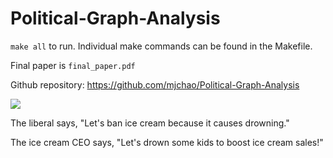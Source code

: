 # Political-Graph-Analysis
`make all` to run. Individual make commands can be found in the Makefile.

Final paper is `final_paper.pdf`

Github repository: https://github.com/mjchao/Political-Graph-Analysis

![](http://freeyourintellect.angerisagift.com/wordpress/wp-content/uploads/ice-cream-vs-drowning.jpg)

The liberal says, "Let's ban ice cream because it causes drowning."

The ice cream CEO says, "Let's drown some kids to boost ice cream sales!"
